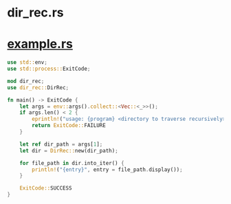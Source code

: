 # dir_rec.rs

# [example.rs](https://github.com/rakivo/dir_rec.rs/blob/master/example.rs)
```rs
use std::env;
use std::process::ExitCode;

mod dir_rec;
use dir_rec::DirRec; 

fn main() -> ExitCode {
    let args = env::args().collect::<Vec::<_>>();
    if args.len() < 2 {
        eprintln!("usage: {program} <directory to traverse recursively>", program = args[0]);
        return ExitCode::FAILURE
    }

    let ref dir_path = args[1];
    let dir = DirRec::new(dir_path);

    for file_path in dir.into_iter() {
        println!("{entry}", entry = file_path.display());
    }

    ExitCode::SUCCESS
}
```
